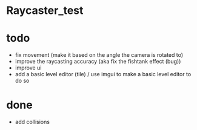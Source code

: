 # Raycaster_test

# todo

- fix movement (make it based on the angle the camera is rotated to)
- improve the raycasting accuracy (aka fix the fishtank effect (bug))
- improve ui
- add a basic level editor (tile) / use imgui to make a basic level editor to do so

# done

- add collisions
